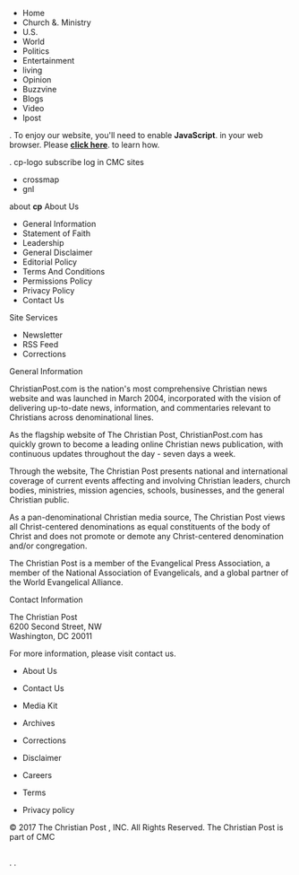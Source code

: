 *   Home
*   Church &. Ministry
*   U.S.
*   World
*   Politics
*   Entertainment
*   living
*   Opinion
*   Buzzvine
*   Blogs
*   Video
*   Ipost

<p class="enable-js">. To enjoy our website, you'll need to enable <b>JavaScript</b>. in your web browser. Please <a href="http://enable-javascript.com/" target="\_blank"><b>click here</b></a>. to learn how. </p>. cp-logo subscribe log in CMC sites

*   crossmap
*   gnl

about **cp** About Us

*   General Information
*   Statement of Faith
*   Leadership
*   General Disclaimer
*   Editorial Policy
*   Terms And Conditions
*   Permissions Policy
*   Privacy Policy
*   Contact Us

Site Services

*   Newsletter
*   RSS Feed
*   Corrections

General Information

ChristianPost.com is the nation's most comprehensive Christian news website and was launched in March 2004, incorporated with the vision of delivering up-to-date news, information, and commentaries relevant to Christians across denominational lines.

As the flagship website of The Christian Post, ChristianPost.com has quickly grown to become a leading online Christian news publication, with continuous updates throughout the day - seven days a week.

Through the website, The Christian Post presents national and international coverage of current events affecting and involving Christian leaders, church bodies, ministries, mission agencies, schools, businesses, and the general Christian public.

As a pan-denominational Christian media source, The Christian Post views all Christ-centered denominations as equal constituents of the body of Christ and does not promote or demote any Christ-centered denomination and/or congregation.

The Christian Post is a member of the Evangelical Press Association, a member of the National Association of Evangelicals, and a global partner of the World Evangelical Alliance.

Contact Information

The Christian Post  
6200 Second Street, NW  
Washington, DC 20011  

For more information, please visit contact us.

*   About Us
*   Contact Us
*   Media Kit
*   Archives
*   Corrections
*   Disclaimer
*   Careers

*   Terms
*   Privacy policy

© 2017 The Christian Post , INC. All Rights Reserved. The Christian Post is part of CMC <p><img alt="Clicky" width="1" height="1" src="//in.getclicky.com/66422650ns.gif" /></p>. <div style="display:none;">. <img src="//pixel.quantserve.com/pixel/p-f3\_tFTzTnk8n2.gif" border="0" height="1" width="1" alt="Quantcast"/>. </div>.